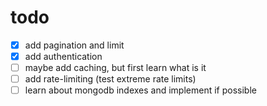 # todo

- [x] add pagination and limit
- [x] add authentication
- [ ] maybe add caching, but first learn what is it
- [ ] add rate-limiting (test extreme rate limits)
- [ ] learn about mongodb indexes and implement if possible
